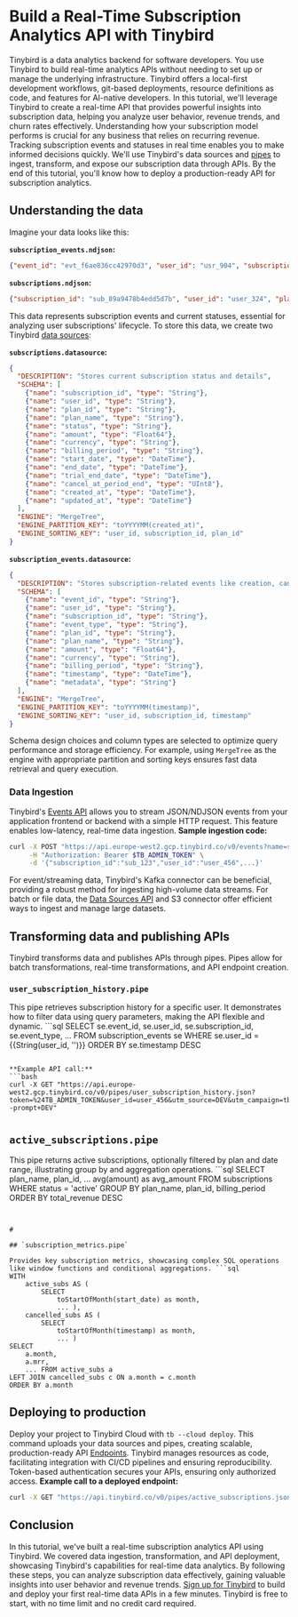 # Build a Real-Time Subscription Analytics API with Tinybird

Tinybird is a data analytics backend for software developers. You use Tinybird to build real-time analytics APIs without needing to set up or manage the underlying infrastructure. Tinybird offers a local-first development workflows, git-based deployments, resource definitions as code, and features for AI-native developers. In this tutorial, we'll leverage Tinybird to create a real-time API that provides powerful insights into subscription data, helping you analyze user behavior, revenue trends, and churn rates effectively. Understanding how your subscription model performs is crucial for any business that relies on recurring revenue. Tracking subscription events and statuses in real time enables you to make informed decisions quickly. We'll use Tinybird's data sources and [pipes](https://www.tinybird.co/docs/forward/work-with-data/pipes?utm_source=DEV&utm_campaign=tb+create+--prompt+DEV) to ingest, transform, and expose our subscription data through APIs. By the end of this tutorial, you'll know how to deploy a production-ready API for subscription analytics. 

## Understanding the data

Imagine your data looks like this:

**`subscription_events.ndjson`:**
```json
{"event_id": "evt_f6ae836cc42970d3", "user_id": "usr_904", "subscription_id": "sub_1904", "event_type": "downgraded", "plan_id": "plan_4", "plan_name": "Starter", "amount": 84, "currency": "CAD", "billing_period": "yearly", "timestamp": "2025-02-27 17:07:56", "metadata": "{\"source\":\"api\",\"notes\":\"System generated\"}"}
```

**`subscriptions.ndjson`:**
```json
{"subscription_id": "sub_89a9478b4edd5d7b", "user_id": "user_324", "plan_id": "plan_5", "plan_name": "Custom", "status": "unpaid", "amount": 43.99, "currency": "AUD", "billing_period": "quarterly", "start_date": "2025-01-08 17:08:03", "end_date": "2025-09-13 17:08:03", "trial_end_date": "2025-05-16 17:08:03", "cancel_at_period_end": 0, "created_at": "2025-01-08 17:08:03", "updated_at": "2025-05-08 17:08:03"}
```

This data represents subscription events and current statuses, essential for analyzing user subscriptions' lifecycle. To store this data, we create two Tinybird [data sources](https://www.tinybird.co/docs/forward/get-data-in/data-sources?utm_source=DEV&utm_campaign=tb+create+--prompt+DEV):

**`subscriptions.datasource`:**
```json
{
  "DESCRIPTION": "Stores current subscription status and details",
  "SCHEMA": [
    {"name": "subscription_id", "type": "String"},
    {"name": "user_id", "type": "String"},
    {"name": "plan_id", "type": "String"},
    {"name": "plan_name", "type": "String"},
    {"name": "status", "type": "String"},
    {"name": "amount", "type": "Float64"},
    {"name": "currency", "type": "String"},
    {"name": "billing_period", "type": "String"},
    {"name": "start_date", "type": "DateTime"},
    {"name": "end_date", "type": "DateTime"},
    {"name": "trial_end_date", "type": "DateTime"},
    {"name": "cancel_at_period_end", "type": "UInt8"},
    {"name": "created_at", "type": "DateTime"},
    {"name": "updated_at", "type": "DateTime"}
  ],
  "ENGINE": "MergeTree",
  "ENGINE_PARTITION_KEY": "toYYYYMM(created_at)",
  "ENGINE_SORTING_KEY": "user_id, subscription_id, plan_id"
}
```

**`subscription_events.datasource`:**
```json
{
  "DESCRIPTION": "Stores subscription-related events like creation, cancellation, renewal, and upgrades",
  "SCHEMA": [
    {"name": "event_id", "type": "String"},
    {"name": "user_id", "type": "String"},
    {"name": "subscription_id", "type": "String"},
    {"name": "event_type", "type": "String"},
    {"name": "plan_id", "type": "String"},
    {"name": "plan_name", "type": "String"},
    {"name": "amount", "type": "Float64"},
    {"name": "currency", "type": "String"},
    {"name": "billing_period", "type": "String"},
    {"name": "timestamp", "type": "DateTime"},
    {"name": "metadata", "type": "String"}
  ],
  "ENGINE": "MergeTree",
  "ENGINE_PARTITION_KEY": "toYYYYMM(timestamp)",
  "ENGINE_SORTING_KEY": "user_id, subscription_id, timestamp"
}
```

Schema design choices and column types are selected to optimize query performance and storage efficiency. For example, using `MergeTree` as the engine with appropriate partition and sorting keys ensures fast data retrieval and query execution. 

### Data Ingestion

Tinybird's [Events API](https://www.tinybird.co/docs/forward/get-data-in/events-api?utm_source=DEV&utm_campaign=tb+create+--prompt+DEV) allows you to stream JSON/NDJSON events from your application frontend or backend with a simple HTTP request. This feature enables low-latency, real-time data ingestion. **Sample ingestion code:**
```bash
curl -X POST "https://api.europe-west2.gcp.tinybird.co/v0/events?name=subscriptions&utm_source=DEV&utm_campaign=tb+create+--prompt+DEV" \
     -H "Authorization: Bearer $TB_ADMIN_TOKEN" \
     -d '{"subscription_id":"sub_123","user_id":"user_456",...}'
```

For event/streaming data, Tinybird's Kafka connector can be beneficial, providing a robust method for ingesting high-volume data streams. For batch or file data, the [Data Sources API](https://www.tinybird.co/docs/api-reference/datasource-api?utm_source=DEV&utm_campaign=tb+create+--prompt+DEV) and S3 connector offer efficient ways to ingest and manage large datasets. 

## Transforming data and publishing APIs

Tinybird transforms data and publishes APIs through pipes. Pipes allow for batch transformations, real-time transformations, and API endpoint creation. 

### `user_subscription_history.pipe`

This pipe retrieves subscription history for a specific user. It demonstrates how to filter data using query parameters, making the API flexible and dynamic. ```sql
SELECT 
    se.event_id,
    se.user_id,
    se.subscription_id,
    se.event_type,
    ... FROM subscription_events se
WHERE se.user_id = {{String(user_id, '')}}
ORDER BY se.timestamp DESC
```

**Example API call:**
```bash
curl -X GET "https://api.europe-west2.gcp.tinybird.co/v0/pipes/user_subscription_history.json?token=%24TB_ADMIN_TOKEN&user_id=user_456&utm_source=DEV&utm_campaign=tb+create+--prompt+DEV"
```


#

## `active_subscriptions.pipe`

This pipe returns active subscriptions, optionally filtered by plan and date range, illustrating group by and aggregation operations. ```sql
SELECT 
    plan_name,
    plan_id,
    ... avg(amount) as avg_amount
FROM subscriptions
WHERE status = 'active'
GROUP BY plan_name, plan_id, billing_period
ORDER BY total_revenue DESC
```


#

## `subscription_metrics.pipe`

Provides key subscription metrics, showcasing complex SQL operations like window functions and conditional aggregations. ```sql
WITH 
    active_subs AS (
        SELECT 
            toStartOfMonth(start_date) as month,
            ... ),
    cancelled_subs AS (
        SELECT 
            toStartOfMonth(timestamp) as month,
            ... )
SELECT 
    a.month,
    a.mrr,
    ... FROM active_subs a
LEFT JOIN cancelled_subs c ON a.month = c.month
ORDER BY a.month
```


## Deploying to production

Deploy your project to Tinybird Cloud with `tb --cloud deploy`. This command uploads your data sources and pipes, creating scalable, production-ready API [Endpoints](https://www.tinybird.co/docs/forward/work-with-data/publish-data/endpoints?utm_source=DEV&utm_campaign=tb+create+--prompt+DEV). Tinybird manages resources as code, facilitating integration with CI/CD pipelines and ensuring reproducibility. Token-based authentication secures your APIs, ensuring only authorized access. **Example call to a deployed endpoint:**
```bash
curl -X GET "https://api.tinybird.co/v0/pipes/active_subscriptions.json?token=%24TB_PUBLIC_TOKEN&plan_id=plan_A&utm_source=DEV&utm_campaign=tb+create+--prompt+DEV"
```


## Conclusion

In this tutorial, we've built a real-time subscription analytics API using Tinybird. We covered data ingestion, transformation, and API deployment, showcasing Tinybird's capabilities for real-time data analytics. By following these steps, you can analyze subscription data effectively, gaining valuable insights into user behavior and revenue trends. [Sign up for Tinybird](https://cloud.tinybird.co/signup?utm_source=DEV&utm_campaign=tb+create+--prompt+DEV) to build and deploy your first real-time data APIs in a few minutes. Tinybird is free to start, with no time limit and no credit card required.